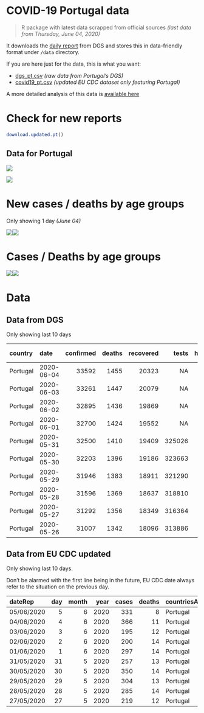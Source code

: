 COVID-19 Portugal data
================

> R package with latest data scrapped from official sources *(last data
> from Thursday, June 04, 2020)*

It downloads the [daily
report](https://covid19.min-saude.pt/relatorio-de-situacao/) from DGS
and stores this in data-friendly format under `/data` directory.

If you are here just for the data, this is what you want:

  - [dgs\_pt.csv](raw/master/data/dgs_pt.csv) *(raw data from Portugal’s
    DGS)*
  - [covid19\_pt.csv](raw/master/data/covid19_pt.csv) *(updated EU CDC
    dataset only featuring Portugal)*

A more detailed analysis of this data is [available
here](https://averissimo.github.io/covid19-analysis/portugal.html)

# Check for new reports

``` r
download.updated.pt()
```

## Data for Portugal

![](README_files/figure-gfm/unnamed-chunk-7-1.svg)<!-- -->

![](README_files/figure-gfm/unnamed-chunk-8-1.svg)<!-- -->

# New cases / deaths by age groups

Only showing 1 day *(June
04)*

![](README_files/figure-gfm/unnamed-chunk-10-1.svg)<!-- -->![](README_files/figure-gfm/unnamed-chunk-10-2.svg)<!-- -->

# Cases / Deaths by age groups

![](README_files/figure-gfm/unnamed-chunk-11-1.svg)<!-- -->![](README_files/figure-gfm/unnamed-chunk-11-2.svg)<!-- -->

# Data

## Data from DGS

Only showing last 10
days

| country  | date       | confirmed | deaths | recovered |  tests | hospitalized | in.icu | confirmed\_m\_00-09 | confirmed\_w\_00-09 | confirmed\_m\_10-19 | confirmed\_w\_10-19 | confirmed\_m\_20-29 | confirmed\_w\_20-29 | confirmed\_m\_30-39 | confirmed\_w\_30-39 | confirmed\_m\_40-49 | confirmed\_w\_40-49 | confirmed\_m\_50-59 | confirmed\_w\_50-59 | confirmed\_m\_60-69 | confirmed\_w\_60-69 | confirmed\_m\_70-79 | confirmed\_w\_70-79 | confirmed\_m\_80+ | confirmed\_w\_80+ | death\_m\_00-09 | death\_w\_00-09 | death\_m\_10-19 | death\_w\_10-19 | death\_m\_20-29 | death\_w\_20-29 | death\_m\_30-39 | death\_w\_30-39 | death\_m\_40-49 | death\_w\_40-49 | death\_m\_50-59 | death\_w\_50-59 | death\_m\_60-69 | death\_w\_60-69 | death\_m\_70-79 | death\_w\_70-79 | death\_m\_80+ | death\_w\_80+ |
| :------- | :--------- | --------: | -----: | --------: | -----: | -----------: | -----: | ------------------: | ------------------: | ------------------: | ------------------: | ------------------: | ------------------: | ------------------: | ------------------: | ------------------: | ------------------: | ------------------: | ------------------: | ------------------: | ------------------: | ------------------: | ------------------: | ----------------: | ----------------: | --------------: | --------------: | --------------: | --------------: | --------------: | --------------: | --------------: | --------------: | --------------: | --------------: | --------------: | --------------: | --------------: | --------------: | --------------: | --------------: | ------------: | ------------: |
| Portugal | 2020-06-04 |     33592 |   1455 |     20323 |     NA |          445 |     58 |                 383 |                 355 |                 525 |                 626 |                2067 |                2463 |                2310 |                2820 |                2390 |                3248 |                2236 |                3273 |                1691 |                1932 |                1256 |                1398 |              1502 |              3117 |               0 |               0 |               0 |               0 |               1 |               1 |               0 |               1 |              10 |               7 |              31 |              15 |              86 |              43 |             168 |             111 |           422 |           559 |
| Portugal | 2020-06-03 |     33261 |   1447 |     20079 |     NA |          428 |     56 |                 374 |                 350 |                 522 |                 618 |                2030 |                2421 |                2270 |                2781 |                2346 |                3230 |                2216 |                3239 |                1677 |                1923 |                1256 |                1393 |              1500 |              3115 |               0 |               0 |               0 |               0 |               1 |               1 |               0 |               1 |              10 |               7 |              31 |              15 |              85 |              43 |             167 |             111 |           418 |           557 |
| Portugal | 2020-06-02 |     32895 |   1436 |     19869 |     NA |          432 |     58 |                 364 |                 341 |                 517 |                 601 |                1991 |                2386 |                2242 |                2752 |                2313 |                3199 |                2192 |                3217 |                1670 |                1909 |                1246 |                1377 |              1483 |              3089 |               0 |               0 |               0 |               0 |               1 |               1 |               0 |               1 |              10 |               7 |              31 |              15 |              84 |              43 |             166 |             111 |           414 |           552 |
| Portugal | 2020-06-01 |     32700 |   1424 |     19552 |     NA |          471 |     64 |                 356 |                 335 |                 512 |                 596 |                1973 |                2371 |                2222 |                2731 |                2299 |                3180 |                2185 |                3202 |                1668 |                1901 |                1243 |                1367 |              1480 |              3079 |               0 |               0 |               0 |               0 |               1 |               1 |               0 |               1 |              10 |               6 |              31 |              14 |              83 |              43 |             165 |             111 |           410 |           548 |
| Portugal | 2020-05-31 |     32500 |   1410 |     19409 | 325026 |          474 |     64 |                 348 |                 325 |                 506 |                 592 |                1953 |                2343 |                2208 |                2710 |                2288 |                3171 |                2175 |                3190 |                1657 |                1889 |                1241 |                1359 |              1480 |              3065 |               0 |               0 |               0 |               0 |               1 |               1 |               0 |               1 |               9 |               6 |              31 |              14 |              82 |              43 |             163 |             111 |           407 |           541 |
| Portugal | 2020-05-30 |     32203 |   1396 |     19186 | 323663 |          514 |     63 |                 339 |                 315 |                 497 |                 584 |                1921 |                2313 |                2178 |                2679 |                2262 |                3148 |                2158 |                3165 |                1649 |                1875 |                1237 |                1354 |              1474 |              3055 |               0 |               0 |               0 |               0 |               1 |               0 |               0 |               1 |               9 |               6 |              31 |              14 |              82 |              43 |             162 |             111 |           403 |           533 |
| Portugal | 2020-05-29 |     31946 |   1383 |     18911 | 321290 |          529 |     66 |                 334 |                 312 |                 489 |                 576 |                1895 |                2283 |                2145 |                2653 |                2239 |                3129 |                2138 |                3149 |                1642 |                1865 |                1230 |                1344 |              1472 |              3051 |               0 |               0 |               0 |               0 |               1 |               0 |               0 |               1 |               9 |               6 |              30 |              13 |              81 |              43 |             160 |             110 |           400 |           529 |
| Portugal | 2020-05-28 |     31596 |   1369 |     18637 | 318810 |          512 |     65 |                 320 |                 306 |                 485 |                 567 |                1858 |                2256 |                2114 |                2622 |                2213 |                3102 |                2125 |                3128 |                1630 |                1854 |                1216 |                1321 |              1458 |              3021 |               0 |               0 |               0 |               0 |               1 |               0 |               0 |               1 |               9 |               6 |              29 |              13 |              79 |              43 |             159 |             110 |           393 |           526 |
| Portugal | 2020-05-27 |     31292 |   1356 |     18349 | 316364 |          510 |     66 |                 310 |                 297 |                 478 |                 559 |                1828 |                2221 |                2082 |                2597 |                2189 |                3076 |                2100 |                3112 |                1619 |                1844 |                1204 |                1316 |              1446 |              3014 |               0 |               0 |               0 |               0 |               1 |               0 |               0 |               0 |               9 |               6 |              29 |              13 |              78 |              43 |             156 |             109 |           391 |           521 |
| Portugal | 2020-05-26 |     31007 |   1342 |     18096 | 313886 |          513 |     71 |                 305 |                 293 |                 469 |                 549 |                1800 |                2201 |                2037 |                2568 |                2155 |                3057 |                2069 |                3093 |                1607 |                1833 |                1198 |                1316 |              1445 |              3012 |               0 |               0 |               0 |               0 |               1 |               0 |               0 |               0 |               9 |               6 |              28 |              13 |              77 |              43 |             153 |             108 |           388 |           516 |

## Data from EU CDC updated

Only showing last 10 days.

Don’t be alarmed with the first line being in the future, EU CDC date
always refer to the situation on the previous
day.

| dateRep    | day | month | year | cases | deaths | countriesAndTerritories | geoId | countryterritoryCode | popData2018 | continentExp |
| :--------- | --: | ----: | ---: | ----: | -----: | :---------------------- | :---- | :------------------- | ----------: | :----------- |
| 05/06/2020 |   5 |     6 | 2020 |   331 |      8 | Portugal                | PT    | PRT                  |    10281762 | NA           |
| 04/06/2020 |   4 |     6 | 2020 |   366 |     11 | Portugal                | PT    | PRT                  |    10281762 | Europe       |
| 03/06/2020 |   3 |     6 | 2020 |   195 |     12 | Portugal                | PT    | PRT                  |    10281762 | Europe       |
| 02/06/2020 |   2 |     6 | 2020 |   200 |     14 | Portugal                | PT    | PRT                  |    10281762 | Europe       |
| 01/06/2020 |   1 |     6 | 2020 |   297 |     14 | Portugal                | PT    | PRT                  |    10281762 | Europe       |
| 31/05/2020 |  31 |     5 | 2020 |   257 |     13 | Portugal                | PT    | PRT                  |    10281762 | Europe       |
| 30/05/2020 |  30 |     5 | 2020 |   350 |     14 | Portugal                | PT    | PRT                  |    10281762 | Europe       |
| 29/05/2020 |  29 |     5 | 2020 |   304 |     13 | Portugal                | PT    | PRT                  |    10281762 | Europe       |
| 28/05/2020 |  28 |     5 | 2020 |   285 |     14 | Portugal                | PT    | PRT                  |    10281762 | Europe       |
| 27/05/2020 |  27 |     5 | 2020 |   219 |     12 | Portugal                | PT    | PRT                  |    10281762 | Europe       |

